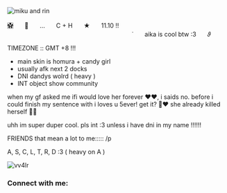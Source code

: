 ![miku and rin](https://github.com/user-attachments/assets/841feb31-61f4-4fcb-9531-7040629eb838)ㅤㅤㅤㅤㅤㅤㅤㅤㅤㅤㅤㅤㅤㅤㅤㅤㅤㅤㅤㅤㅤㅤㅤ

✿⃞ㅤㅤ🎐ㅤㅤ…ㅤㅤC + Hㅤㅤ★ㅤㅤ11.10 !!ㅤㅤㅤㅤㅤㅤㅤㅤㅤㅤㅤㅤㅤㅤㅤㅤㅤㅤㅤㅤㅤㅤㅤㅤㅤㅤㅤㅤㅤㅤㅤㅤㅤㅤㅤㅤㅤㅤ
ㅤㅤㅤ˙ㅤㅤaika is cool btw :3ㅤㅤ𝜗

TIMEZONE :: GMT +8 !!!
- main skin is homura + candy girl
- usually afk next 2 docks
- DNI dandys wolrd ( heavy )
- INT object show community

when my gf asked me ifi would love her forever ❤❤, i saids no. before i could finish my sentence with i loves u 5ever! get it? 🤣❤ she already killed herself 🙁💔

uhh im super duper cool. pls int :3 unless i have dni in my name !!!!!!

FRIENDS that mean a lot to me::::: /p

A, S, C, L, T, R, D :3 ( heavy on A )

<p align="left"> <img src="https://komarev.com/ghpvc/?username=vv4lr&label=Profile%20views&color=0e75b6&style=flat" alt="vv4lr" /> </p>

<h3 align="left">Connect with me:</h3>
<p align="left">
</p>
 

 

<!--
**vv4lr/vv4lr** is a ✨ _special_ ✨ repository because its `README.md` (this file) appears on your GitHub profile.

Here are some ideas to get you started:

- 🔭 I’m currently working on ...
- 🌱 I’m currently learning ...
- 👯 I’m looking to collaborate on ...
- 🤔 I’m looking for help with ...
- 💬 Ask me about ...
- 📫 How to reach me: ...
- 😄 Pronouns: ...
- ⚡ Fun fact: ...
-->

